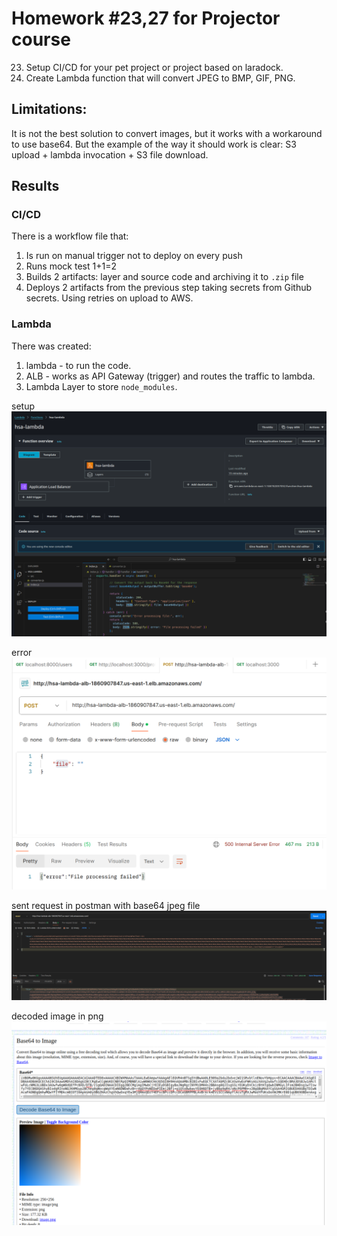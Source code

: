 # Homework #23,27 for Projector course
23. Setup CI/CD for your pet project or project based on laradock.
27. Create Lambda function that will convert JPEG to BMP, GIF, PNG.

## Limitations:
It is not the best solution to convert images, but it works with a workaround to use base64. But the example of the way it should work is clear: S3 upload + lambda invocation + S3 file download.

## Results
### CI/CD
There is a workflow file that:
1. Is run on manual trigger not to deploy on every push
2. Runs mock test 1+1=2
3. Builds 2 artifacts: layer and source code and archiving it to `.zip` file
4. Deploys 2 artifacts from the previous step taking secrets from Github secrets. Using retries on upload to AWS.

### Lambda
There was created:
1. lambda - to run the code.
2. ALB - works as API Gateway (trigger) and routes the traffic to lambda.
3. Lambda Layer to store `node_modules`.

setup
![alt text](images/image3.png)

error
![alt text](images/image.png)

sent request in postman with base64 jpeg file
![alt text](images/image1.png)

decoded image in png
![alt text](images/image2.png)

